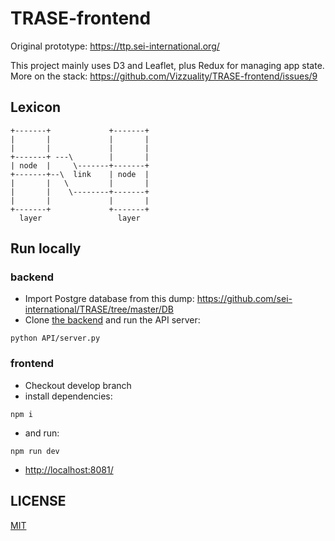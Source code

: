 # TRASE-frontend

Original prototype:
https://ttp.sei-international.org/

This project mainly uses D3 and Leaflet, plus Redux for managing app state. More on the stack:
https://github.com/Vizzuality/TRASE-frontend/issues/9

## Lexicon

```
+-------+             +-------+
|       |             |       |
|       |             |       |
+-------+ ---\        |       |
| node  |     \-------+-------+
+-------+--\  link    | node  |
|       |   \         |       |
|       |    \--------+-------+
|       |             |       |   
+-------+             +-------+
  layer                 layer

```

## Run locally

### backend
- Import Postgre database from this dump: https://github.com/sei-international/TRASE/tree/master/DB
- Clone [the backend](https://github.com/sei-international/TRASE) and run the API server:
```
python API/server.py
```

### frontend
- Checkout develop branch
- install dependencies:
```
npm i
```
- and run:
```
npm run dev
```
- [http://localhost:8081/](http://localhost:8081/)


## LICENSE

[MIT](LICENSE)
